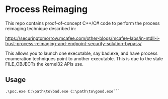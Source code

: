 # Process Reimaging

This repo contains proof-of-concept C++/C# code to perform the process reimaging technique described in:

https://securingtomorrow.mcafee.com/other-blogs/mcafee-labs/in-ntdll-i-trust-process-reimaging-and-endpoint-security-solution-bypass/

This allows you to launch one executable, say bad.exe, and have process enumeration techniques point to another executable. This is due to the stale FILE_OBJECTs the kernel32 APIs use.

## Usage

```
.\poc.exe C:\path\to\bad.exe C:\path\to\good.exe```